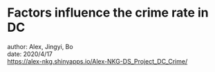 
# Factors influence the crime rate in DC
author: Alex, Jingyi, Bo  
date: 2020/4/17  
https://alex-nkg.shinyapps.io/Alex-NKG-DS_Project_DC_Crime/
